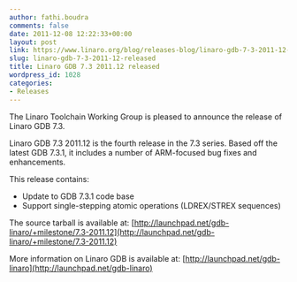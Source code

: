 ```yaml
---
author: fathi.boudra
comments: false
date: 2011-12-08 12:22:33+00:00
layout: post
link: https://www.linaro.org/blog/releases-blog/linaro-gdb-7-3-2011-12-released/
slug: linaro-gdb-7-3-2011-12-released
title: Linaro GDB 7.3 2011.12 released
wordpress_id: 1028
categories:
- Releases
---
```


The Linaro Toolchain Working Group is pleased to announce the release of Linaro GDB 7.3.

Linaro GDB 7.3 2011.12 is the fourth release in the 7.3 series. Based off the latest GDB 7.3.1, it includes a number of ARM-focused bug fixes and enhancements.

This release contains:
* Update to GDB 7.3.1 code base
* Support single-stepping atomic operations (LDREX/STREX sequences)

The source tarball is available at:
[http://launchpad.net/gdb-linaro/+milestone/7.3-2011.12](http://launchpad.net/gdb-linaro/+milestone/7.3-2011.12)

More information on Linaro GDB is available at:
[http://launchpad.net/gdb-linaro](http://launchpad.net/gdb-linaro)

